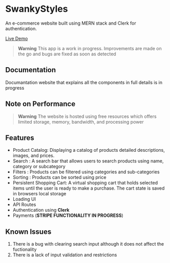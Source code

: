 # SwankyStyles

An e-commerce website built using MERN stack and Clerk for authentication.

[Live Demo](https://swanky-styles.vercel.app/)

> **Warning**
> This app is a work in progress. Improvements are made on the go and bugs are fixed as soon as detected

## Documentation

Documantation website that explains all the components in full details is in progress

## Note on Performance

> **Warning**
> The website is hosted using free resources which offers limited storage, memory, bandwidth, and processing power

## Features

- Product Catalog: Displaying a catalog of products detailed descriptions, images, and prices.
- Search : A search bar that allows users to search products using name, category or subcategory
- Filters : Products can be filtered using categories and sub-categories
- Sorting : Products can be sorted using price
- Persistent Shopping Cart: A virtual shopping cart that holds selected items until the user is ready to make a purchase. The cart state is saved in browsers local storage
- Loading UI
- API Routes
- Authentication using **Clerk**
- Payments (**STRIPE FUNCTIONALITY IN PROGRESS**)

## Known Issues

1. There is a bug with clearing search input although it does not affect the fuctionality
2. There is a lack of input validation and restrictions
